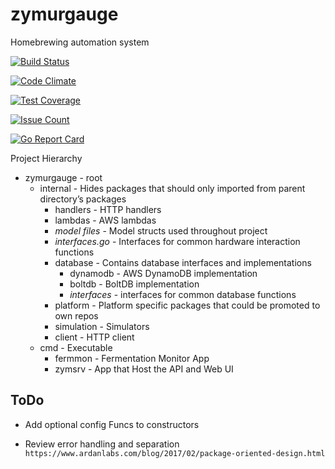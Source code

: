 # zymurgauge

Homebrewing automation system

[![Build Status](https://travis-ci.org/benjaminbartels/zymurgauge.svg?branch=master)](https://travis-ci.org/benjaminbartels/zymurgauge)

[![Code Climate](https://codeclimate.com/github/benjaminbartels/zymurgauge/badges/gpa.svg)](https://codeclimate.com/github/benjaminbartels/zymurgauge)

[![Test Coverage](https://codeclimate.com/github/benjaminbartels/zymurgauge/badges/coverage.svg)](https://codeclimate.com/github/benjaminbartels/zymurgauge/coverage)

[![Issue Count](https://codeclimate.com/github/benjaminbartels/zymurgauge/badges/issue_count.svg)](https://codeclimate.com/github/benjaminbartels/zymurgauge)

[![Go Report Card](https://goreportcard.com/badge/github.com/benjaminbartels/zymurgauge)](https://goreportcard.com/report/github.com/benjaminbartels/zymurgauge)


Project Hierarchy

- zymurgauge                  - root
    - internal                - Hides packages that should only imported from parent directory’s packages
        - handlers            - HTTP handlers
        - lambdas             - AWS lambdas
        - *model files*       - Model structs used throughout project
        - *interfaces.go*     - Interfaces for common hardware interaction functions
        - database            - Contains database interfaces and implementations
            - dynamodb        - AWS DynamoDB implementation
            - boltdb          - BoltDB implementation
            - *interfaces*    - interfaces for common database functions
        - platform            - Platform specific packages that could be promoted to own repos
        - simulation          - Simulators
        - client              - HTTP client
    - cmd                     - Executable
        - fermmon             - Fermentation Monitor App
        - zymsrv              - App that Host the API and Web UI 


## ToDo

- Add optional config Funcs to constructors

- Review error handling and separation `https://www.ardanlabs.com/blog/2017/02/package-oriented-design.html`
